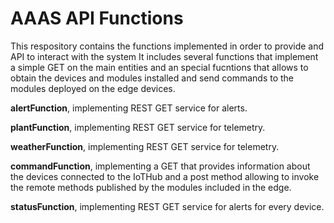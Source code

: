 # AAAS API Functions

This respository contains the functions implemented in order to provide and API to interact with the system
It includes several functions that implement a simple GET on the main entities and an special fucntions that allows to obtain the devices and modules installed and send commands to the modules deployed on the edge devices.

**alertFunction**, implementing REST GET service for alerts.

**plantFunction**, implementing REST GET service for telemetry.

**weatherFunction**, implementing REST GET service for telemetry.

**commandFunction**, implementing a GET that provides information about the devices connected to the IoTHub and a post method allowing to invoke the remote methods published by the modules included in the edge.

**statusFunction**, implementing REST GET service for alerts for every device.


